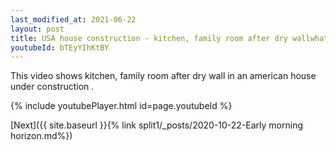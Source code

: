 ```yaml
---
last_modified_at: 2021-06-22
layout: post
title: USA house construction - kitchen, family room after dry wallwhatsapp status
youtubeId: bTEyYIhKtBY
---
```



 This video shows kitchen, family room after dry wall in an american house under construction
 .
 
{% include youtubePlayer.html id=page.youtubeId %}

[Next]({{ site.baseurl }}{% link split1/_posts/2020-10-22-Early morning horizon.md%})
